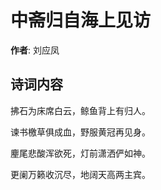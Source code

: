 # 中斋归自海上见访

**作者**: 刘应凤

## 诗词内容

拂石为床席白云，鲸鱼背上有归人。

谏书檄草俱成血，野服黄冠再见身。

麈尾悲酸浑欲死，灯前潇洒俨如神。

更阑万籁收沉尽，地阔天高两主宾。

